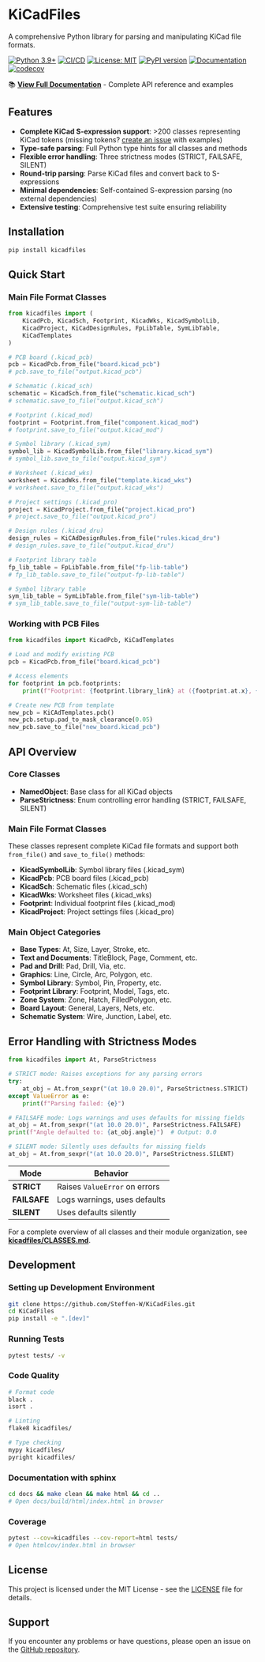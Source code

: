 # KiCadFiles

A comprehensive Python library for parsing and manipulating KiCad file formats.

[![Python 3.9+](https://img.shields.io/badge/python-3.9%2B-blue.svg)](https://www.python.org/downloads/)
[![CI/CD](https://github.com/Steffen-W/KiCadFiles/workflows/CI%20Pipeline/badge.svg)](https://github.com/Steffen-W/KiCadFiles/actions)
[![License: MIT](https://img.shields.io/badge/License-MIT-yellow.svg)](https://opensource.org/licenses/MIT)
[![PyPI version](https://badge.fury.io/py/kicadfiles.svg)](https://badge.fury.io/py/kicadfiles)
[![Documentation](https://img.shields.io/badge/docs-sphinx-blue.svg)](https://steffen-w.github.io/KiCadFiles/)
[![codecov](https://codecov.io/gh/Steffen-W/KiCadFiles/branch/master/graph/badge.svg)](https://codecov.io/gh/Steffen-W/KiCadFiles)

📚 **[View Full Documentation](https://steffen-w.github.io/KiCadFiles/)** - Complete API reference and examples

## Features

- **Complete KiCad S-expression support**: >200 classes representing KiCad tokens (missing tokens? [create an issue](https://github.com/Steffen-W/KiCadFiles/issues) with examples)
- **Type-safe parsing**: Full Python type hints for all classes and methods
- **Flexible error handling**: Three strictness modes (STRICT, FAILSAFE, SILENT)
- **Round-trip parsing**: Parse KiCad files and convert back to S-expressions
- **Minimal dependencies**: Self-contained S-expression parsing (no external dependencies)
- **Extensive testing**: Comprehensive test suite ensuring reliability

## Installation

```bash
pip install kicadfiles
```

## Quick Start

### Main File Format Classes

```python
from kicadfiles import (
    KicadPcb, KicadSch, Footprint, KicadWks, KicadSymbolLib,
    KicadProject, KiCadDesignRules, FpLibTable, SymLibTable,
    KiCadTemplates
)

# PCB board (.kicad_pcb)
pcb = KicadPcb.from_file("board.kicad_pcb")
# pcb.save_to_file("output.kicad_pcb")

# Schematic (.kicad_sch)
schematic = KicadSch.from_file("schematic.kicad_sch")
# schematic.save_to_file("output.kicad_sch")

# Footprint (.kicad_mod)
footprint = Footprint.from_file("component.kicad_mod")
# footprint.save_to_file("output.kicad_mod")

# Symbol library (.kicad_sym)
symbol_lib = KicadSymbolLib.from_file("library.kicad_sym")
# symbol_lib.save_to_file("output.kicad_sym")

# Worksheet (.kicad_wks)
worksheet = KicadWks.from_file("template.kicad_wks")
# worksheet.save_to_file("output.kicad_wks")

# Project settings (.kicad_pro)
project = KicadProject.from_file("project.kicad_pro")
# project.save_to_file("output.kicad_pro")

# Design rules (.kicad_dru)
design_rules = KiCAdDesignRules.from_file("rules.kicad_dru")
# design_rules.save_to_file("output.kicad_dru")

# Footprint library table
fp_lib_table = FpLibTable.from_file("fp-lib-table")
# fp_lib_table.save_to_file("output-fp-lib-table")

# Symbol library table
sym_lib_table = SymLibTable.from_file("sym-lib-table")
# sym_lib_table.save_to_file("output-sym-lib-table")
```

### Working with PCB Files

```python
from kicadfiles import KicadPcb, KiCadTemplates

# Load and modify existing PCB
pcb = KicadPcb.from_file("board.kicad_pcb")

# Access elements
for footprint in pcb.footprints:
    print(f"Footprint: {footprint.library_link} at ({footprint.at.x}, {footprint.at.y})")

# Create new PCB from template
new_pcb = KiCAdTemplates.pcb()
new_pcb.setup.pad_to_mask_clearance(0.05)
new_pcb.save_to_file("new_board.kicad_pcb")
```

## API Overview

### Core Classes

- **NamedObject**: Base class for all KiCad objects
- **ParseStrictness**: Enum controlling error handling (STRICT, FAILSAFE, SILENT)

### Main File Format Classes

These classes represent complete KiCad file formats and support both `from_file()` and `save_to_file()` methods:

- **KicadSymbolLib**: Symbol library files (.kicad_sym)
- **KicadPcb**: PCB board files (.kicad_pcb)
- **KicadSch**: Schematic files (.kicad_sch)
- **KicadWks**: Worksheet files (.kicad_wks)
- **Footprint**: Individual footprint files (.kicad_mod)
- **KicadProject**: Project settings files (.kicad_pro)

### Main Object Categories

- **Base Types**: At, Size, Layer, Stroke, etc.
- **Text and Documents**: TitleBlock, Page, Comment, etc.
- **Pad and Drill**: Pad, Drill, Via, etc.
- **Graphics**: Line, Circle, Arc, Polygon, etc.
- **Symbol Library**: Symbol, Pin, Property, etc.
- **Footprint Library**: Footprint, Model, Tags, etc.
- **Zone System**: Zone, Hatch, FilledPolygon, etc.
- **Board Layout**: General, Layers, Nets, etc.
- **Schematic System**: Wire, Junction, Label, etc.

## Error Handling with Strictness Modes

```python
from kicadfiles import At, ParseStrictness

# STRICT mode: Raises exceptions for any parsing errors
try:
    at_obj = At.from_sexpr("(at 10.0 20.0)", ParseStrictness.STRICT)
except ValueError as e:
    print(f"Parsing failed: {e}")

# FAILSAFE mode: Logs warnings and uses defaults for missing fields
at_obj = At.from_sexpr("(at 10.0 20.0)", ParseStrictness.FAILSAFE)
print(f"Angle defaulted to: {at_obj.angle}")  # Output: 0.0

# SILENT mode: Silently uses defaults for missing fields
at_obj = At.from_sexpr("(at 10.0 20.0)", ParseStrictness.SILENT)
```

| Mode | Behavior |
|------|----------|
| **STRICT** | Raises `ValueError` on errors |
| **FAILSAFE** | Logs warnings, uses defaults |
| **SILENT** | Uses defaults silently |

For a complete overview of all classes and their module organization, see **[kicadfiles/CLASSES.md](kicadfiles/CLASSES.md)**.

## Development

### Setting up Development Environment

```bash
git clone https://github.com/Steffen-W/KiCadFiles.git
cd KiCadFiles
pip install -e ".[dev]"
```

### Running Tests

```bash
pytest tests/ -v
```

### Code Quality

```bash
# Format code
black .
isort .

# Linting
flake8 kicadfiles/

# Type checking
mypy kicadfiles/
pyright kicadfiles/
```

### Documentation with sphinx

```bash
cd docs && make clean && make html && cd ..
# Open docs/build/html/index.html in browser
```

### Coverage

```bash
pytest --cov=kicadfiles --cov-report=html tests/
# Open htmlcov/index.html in browser
```

## License

This project is licensed under the MIT License - see the [LICENSE](LICENSE) file for details.

## Support

If you encounter any problems or have questions, please open an issue on the [GitHub repository](https://github.com/Steffen-W/KiCadFiles/issues).
